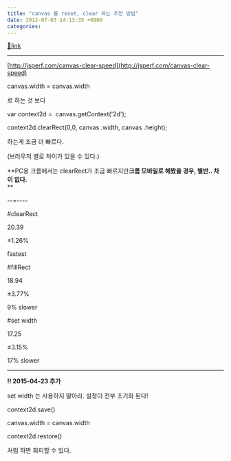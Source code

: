 ```yaml
---
title: "canvas 를 reset, clear 하는 추천 방법"
date: 2012-07-03 14:13:35 +0900
categories: 
---
```

[🔗link](http://www.mins01.com/mh/tech/read/782)
***


[http://jsperf.com/canvas-clear-speed](http://jsperf.com/canvas-clear-speed)  


canvas.width = canvas.width

로 하는 것 보다

var context2d = 
canvas.getContext('2d');

context2d.clearRect(0,0,
canvas .width,
canvas .height);



하는게 조금 더 빠르다.

(브라우저 별로 차이가 있을 수 있다.)

  
**PC용 크롬에서는 clearRect가 조금 빠르지만****크롬 모바일로 해봤을 경우, 별반.. 차이 없다.****  
**  


--=----

#clearRect

20.39

±1.26%

fastest

  


#fillRect

18.94

±3.77%

9% slower

  


#set width

17.25

±3.15%

17% slower



  
- - - - - -

**!! 2015-04-23 추가**

set width 는 사용하지 말아라. 설정이 전부 초기화 된다!

context2d.save()

canvas.width = canvas.width

context2d.restore()

처럼 하면 회피할 수 있다.



  

